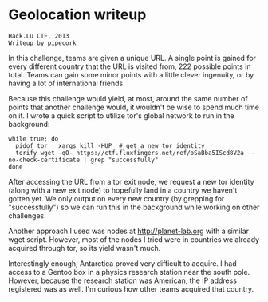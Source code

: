 # Geolocation writeup
    Hack.Lu CTF, 2013
    Writeup by pipecork

In this challenge, teams are given a unique URL. A single point is gained for every different country that the URL is visited from, 222 possible points in total. Teams can gain some minor points with a little clever ingenuity, or by having a lot of international friends.

Because this challenge would yield, at most, around the same number of points that another challenge would, it wouldn't be wise to spend much time on it. I wrote a quick script to utilize tor's global network to run in the background:

    while true; do
      pidof tor | xargs kill -HUP  # get a new tor identity
      torify wget -qO- https://ctf.fluxfingers.net/ref/oSaBba5IScd8V2a --no-check-certificate | grep "successfully"
    done

After accessing the URL from a tor exit node, we request a new tor identity (along with a new exit node) to hopefully land in a country we haven't gotten yet. We only output on every new country (by grepping for "successfully") so we can run this in the background while working on other challenges.

Another approach I used was nodes at http://planet-lab.org with a similar wget script. However, most of the nodes I tried were in countries we already acquired through tor, so its yield wasn't much.

Interestingly enough, Antarctica proved very difficult to acquire. I had access to a Gentoo box in a physics research station near the south pole. However, because the research station was American, the IP address registered was as well. I'm curious how other teams acquired that country.
